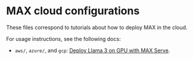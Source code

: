 # MAX cloud configurations

These files correspond to tutorials about how to deploy MAX in the cloud.

For usage instructions, see the following docs:

- `aws/`, `azure/`, and `gcp`: [Deploy Llama 3 on GPU with MAX
Serve](https://docs.modular.com/max/tutorials/max-serve-local-to-cloud).
